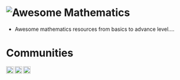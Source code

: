 # ![Awesome](https://cdn.rawgit.com/sindresorhus/awesome/d7305f38d29fed78fa85652e3a63e154dd8e8829/media/badge.svg) Mathematics
  
* Awesome mathematics resources from basics to advance level....


# Communities
<a href="https://math.stackexchange.com/">
  <img align="left" alt="UG" width="20px" height="20px" src="https://user-images.githubusercontent.com/49120051/128595377-760489ec-9a6f-4c56-a2c0-b2a79ff46e2b.png" />
</a>
<a href="https://www.wolframalpha.com/">
  <img align="left" alt="UG" width="20px" height="20px" src="https://user-images.githubusercontent.com/103634312/188804546-23e0f9f3-8b5d-411f-98f1-c65ec04251a0.png" />
</a>
<a href="https://www.wolframalpha.com/">
  <img align="left" alt="UG" width="20px" height="20px" src="https://user-images.githubusercontent.com/103634312/188806133-5029d507-867b-4236-bf9f-3eeb3201c896.png" />
</a>
